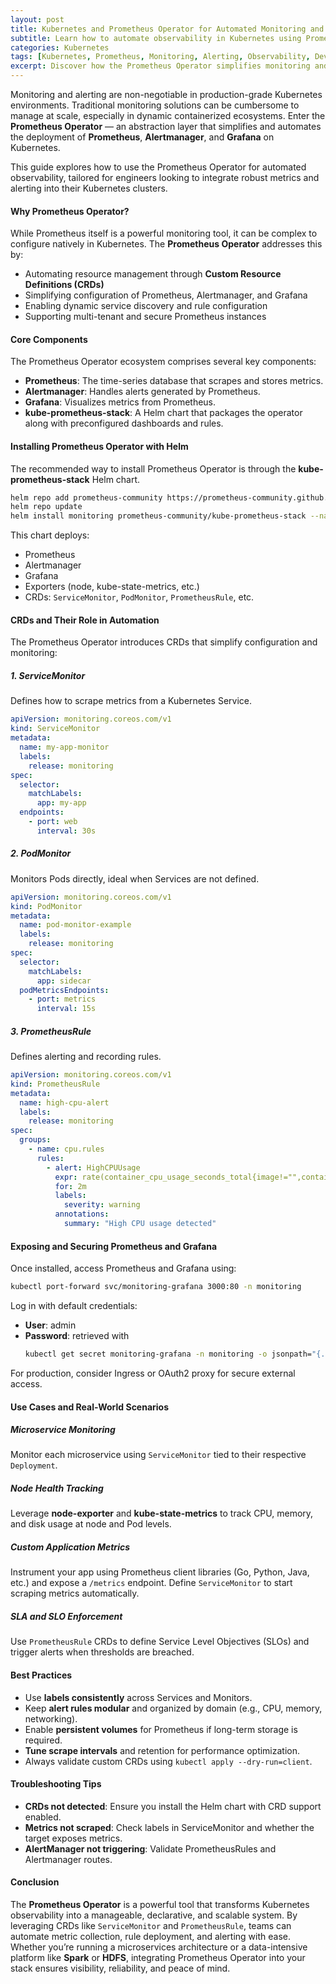 ```yaml
---
layout: post
title: Kubernetes and Prometheus Operator for Automated Monitoring and Alerting
subtitle: Learn how to automate observability in Kubernetes using Prometheus Operator, including setup, metrics collection, and alerting rules
categories: Kubernetes
tags: [Kubernetes, Prometheus, Monitoring, Alerting, Observability, DevOps, Prometheus Operator]
excerpt: Discover how the Prometheus Operator simplifies monitoring and alerting in Kubernetes. This in-depth guide covers architecture, setup, CRDs, and real-world configurations for automating observability.
---
```

Monitoring and alerting are non-negotiable in production-grade Kubernetes environments. Traditional monitoring solutions can be cumbersome to manage at scale, especially in dynamic containerized ecosystems. Enter the **Prometheus Operator** — an abstraction layer that simplifies and automates the deployment of **Prometheus**, **Alertmanager**, and **Grafana** on Kubernetes.

This guide explores how to use the Prometheus Operator for automated observability, tailored for engineers looking to integrate robust metrics and alerting into their Kubernetes clusters.

#### Why Prometheus Operator?

While Prometheus itself is a powerful monitoring tool, it can be complex to configure natively in Kubernetes. The **Prometheus Operator** addresses this by:

- Automating resource management through **Custom Resource Definitions (CRDs)**
- Simplifying configuration of Prometheus, Alertmanager, and Grafana
- Enabling dynamic service discovery and rule configuration
- Supporting multi-tenant and secure Prometheus instances

#### Core Components

The Prometheus Operator ecosystem comprises several key components:

- **Prometheus**: The time-series database that scrapes and stores metrics.
- **Alertmanager**: Handles alerts generated by Prometheus.
- **Grafana**: Visualizes metrics from Prometheus.
- **kube-prometheus-stack**: A Helm chart that packages the operator along with preconfigured dashboards and rules.

#### Installing Prometheus Operator with Helm

The recommended way to install Prometheus Operator is through the **kube-prometheus-stack** Helm chart.

```bash
helm repo add prometheus-community https://prometheus-community.github.io/helm-charts
helm repo update
helm install monitoring prometheus-community/kube-prometheus-stack --namespace monitoring --create-namespace
```

This chart deploys:

- Prometheus
- Alertmanager
- Grafana
- Exporters (node, kube-state-metrics, etc.)
- CRDs: `ServiceMonitor`, `PodMonitor`, `PrometheusRule`, etc.

#### CRDs and Their Role in Automation

The Prometheus Operator introduces CRDs that simplify configuration and monitoring:

##### 1. ServiceMonitor

Defines how to scrape metrics from a Kubernetes Service.

```yaml
apiVersion: monitoring.coreos.com/v1
kind: ServiceMonitor
metadata:
  name: my-app-monitor
  labels:
    release: monitoring
spec:
  selector:
    matchLabels:
      app: my-app
  endpoints:
    - port: web
      interval: 30s
```

##### 2. PodMonitor

Monitors Pods directly, ideal when Services are not defined.

```yaml
apiVersion: monitoring.coreos.com/v1
kind: PodMonitor
metadata:
  name: pod-monitor-example
  labels:
    release: monitoring
spec:
  selector:
    matchLabels:
      app: sidecar
  podMetricsEndpoints:
    - port: metrics
      interval: 15s
```

##### 3. PrometheusRule

Defines alerting and recording rules.

```yaml
apiVersion: monitoring.coreos.com/v1
kind: PrometheusRule
metadata:
  name: high-cpu-alert
  labels:
    release: monitoring
spec:
  groups:
    - name: cpu.rules
      rules:
        - alert: HighCPUUsage
          expr: rate(container_cpu_usage_seconds_total{image!="",container!="POD"}[2m]) > 0.8
          for: 2m
          labels:
            severity: warning
          annotations:
            summary: "High CPU usage detected"
```

#### Exposing and Securing Prometheus and Grafana

Once installed, access Prometheus and Grafana using:

```bash
kubectl port-forward svc/monitoring-grafana 3000:80 -n monitoring
```

Log in with default credentials:

- **User**: admin
- **Password**: retrieved with
  ```bash
  kubectl get secret monitoring-grafana -n monitoring -o jsonpath="{.data.admin-password}" | base64 -d
  ```

For production, consider Ingress or OAuth2 proxy for secure external access.

#### Use Cases and Real-World Scenarios

##### Microservice Monitoring

Monitor each microservice using `ServiceMonitor` tied to their respective `Deployment`.

##### Node Health Tracking

Leverage **node-exporter** and **kube-state-metrics** to track CPU, memory, and disk usage at node and Pod levels.

##### Custom Application Metrics

Instrument your app using Prometheus client libraries (Go, Python, Java, etc.) and expose a `/metrics` endpoint. Define `ServiceMonitor` to start scraping metrics automatically.

##### SLA and SLO Enforcement

Use `PrometheusRule` CRDs to define Service Level Objectives (SLOs) and trigger alerts when thresholds are breached.

#### Best Practices

- Use **labels consistently** across Services and Monitors.
- Keep **alert rules modular** and organized by domain (e.g., CPU, memory, networking).
- Enable **persistent volumes** for Prometheus if long-term storage is required.
- **Tune scrape intervals** and retention for performance optimization.
- Always validate custom CRDs using `kubectl apply --dry-run=client`.

#### Troubleshooting Tips

- **CRDs not detected**: Ensure you install the Helm chart with CRD support enabled.
- **Metrics not scraped**: Check labels in ServiceMonitor and whether the target exposes metrics.
- **AlertManager not triggering**: Validate PrometheusRules and Alertmanager routes.

#### Conclusion

The **Prometheus Operator** is a powerful tool that transforms Kubernetes observability into a manageable, declarative, and scalable system. By leveraging CRDs like `ServiceMonitor` and `PrometheusRule`, teams can automate metric collection, rule deployment, and alerting with ease. Whether you’re running a microservices architecture or a data-intensive platform like **Spark** or **HDFS**, integrating Prometheus Operator into your stack ensures visibility, reliability, and peace of mind.
